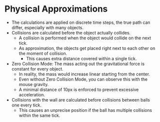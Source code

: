 # Physical Approximations
- The calculations are applied on discrete time steps, the true path can differ, especially with many objects.
- Collisions are calculated before the object actually collides.
  - A collision is performed when the object would collide on the next tick.
  - As approximation, the objects get placed right next to each other on the moment of collision.
    - This causes extra distance covered within a single tick.
- Zero Collision Mode: The mass acting out the gravitational force is constant for every object.
  - In reality, the mass would increase linear starting from the center.
  - Even without Zero Collision Mode, you can observe this with the mouse gravity.
  - A minimal distance of 10px is enforced to prevent excessive acceleration.
- Collisions with the wall are calculated before collisions between balls one every tick.
  - This causes an unprecise position if the ball has multiple collisions within the same tick.